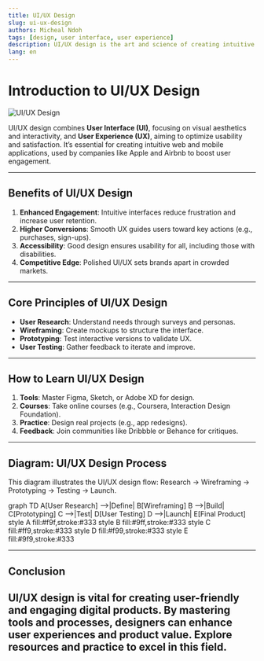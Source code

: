 ```yaml
---
title: UI/UX Design
slug: ui-ux-design
authors: Micheal Ndoh
tags: [design, user interface, user experience]
description: UI/UX design is the art and science of creating intuitive user interfaces (UI) and engaging user experiences (UX) for digital applications.
lang: en
---
```


# Introduction to UI/UX Design

![UI/UX Design](https://img.freepik.com/free-vector/gradient-ui-ux-background_23-2149051557.jpg?semt=ais_hybrid&w=740&q=80)

UI/UX design combines **User Interface (UI)**, focusing on visual aesthetics and interactivity, and **User Experience (UX)**, aiming to optimize usability and satisfaction. It’s essential for creating intuitive web and mobile applications, used by companies like Apple and Airbnb to boost user engagement.

---
## Benefits of UI/UX Design

1. **Enhanced Engagement**: Intuitive interfaces reduce frustration and increase user retention.
2. **Higher Conversions**: Smooth UX guides users toward key actions (e.g., purchases, sign-ups).
3. **Accessibility**: Good design ensures usability for all, including those with disabilities.
4. **Competitive Edge**: Polished UI/UX sets brands apart in crowded markets.

---
## Core Principles of UI/UX Design

- **User Research**: Understand needs through surveys and personas.
- **Wireframing**: Create mockups to structure the interface.
- **Prototyping**: Test interactive versions to validate UX.
- **User Testing**: Gather feedback to iterate and improve.

---
## How to Learn UI/UX Design

1. **Tools**: Master Figma, Sketch, or Adobe XD for design.
2. **Courses**: Take online courses (e.g., Coursera, Interaction Design Foundation).
3. **Practice**: Design real projects (e.g., app redesigns).
4. **Feedback**: Join communities like Dribbble or Behance for critiques.

---
## Diagram: UI/UX Design Process

This diagram illustrates the UI/UX design flow: Research → Wireframing → Prototyping → Testing → Launch.

<xaiArtifact artifact_id="84e190bd-8dce-41c8-9a04-37ff61511e8d" artifact_version_id="f956b039-cddb-4326-9e0a-7bcace30e959" title="ui-ux-process.mmd" contentType="text/mermaid">
graph TD
    A[User Research] -->|Define| B[Wireframing]
    B -->|Build| C[Prototyping]
    C -->|Test| D[User Testing]
    D -->|Launch| E[Final Product]
    style A fill:#f9f,stroke:#333
    style B fill:#9ff,stroke:#333
    style C fill:#ff9,stroke:#333
    style D fill:#f99,stroke:#333
    style E fill:#9f9,stroke:#333
</xaiArtifact>

---
## Conclusion

UI/UX design is vital for creating user-friendly and engaging digital products. By mastering tools and processes, designers can enhance user experiences and product value. Explore resources and practice to excel in this field.
---